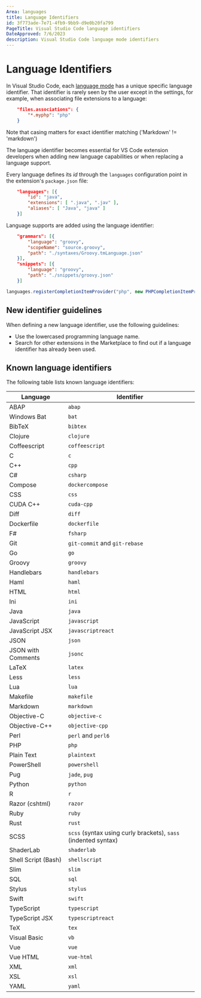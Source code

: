 ```yaml
---
Area: languages
title: Language Identifiers
id: 3f773ade-7e71-4fb9-9bb9-d9e0b20fa799
PageTitle: Visual Studio Code language identifiers
DateApproved: 7/6/2023
description: Visual Studio Code language mode identifiers
---
```


# Language Identifiers

In Visual Studio Code, each [language mode](/docs/languages/overview.md#changing-the-language-for-the-selected-file) has a unique specific language identifier. That identifier is rarely seen by the user except in the settings, for example, when associating file extensions to a language:

```json
    "files.associations": {
        "*.myphp": "php"
    }
```

Note that casing matters for exact identifier matching ('Markdown' != 'markdown')

The language identifier becomes essential for VS Code extension developers when adding new language capabilities or when replacing a language support.

Every language defines its _id_ through the `languages` configuration point in the extension's `package.json` file:

```json
    "languages": [{
        "id": "java",
        "extensions": [ ".java", ".jav" ],
        "aliases": [ "Java", "java" ]
    }]
```

Language supports are added using the language identifier:

```json
    "grammars": [{
        "language": "groovy",
        "scopeName": "source.groovy",
        "path": "./syntaxes/Groovy.tmLanguage.json"
    }],
    "snippets": [{
        "language": "groovy",
        "path": "./snippets/groovy.json"
    }]
```

```typescript
languages.registerCompletionItemProvider("php", new PHPCompletionItemProvider(), ".", "$");
```

## New identifier guidelines

When defining a new language identifier, use the following guidelines:

- Use the lowercased programming language name.
- Search for other extensions in the Marketplace to find out if a language identifier has already been used.

## Known language identifiers

The following table lists known language identifiers:

| Language            | Identifier                                                     |
| ------------------- | -------------------------------------------------------------- |
| ABAP                | `abap`                                                         |
| Windows Bat         | `bat`                                                          |
| BibTeX              | `bibtex`                                                       |
| Clojure             | `clojure`                                                      |
| Coffeescript        | `coffeescript`                                                 |
| C                   | `c`                                                            |
| C++                 | `cpp`                                                          |
| C#                  | `csharp`                                                       |
| Compose             | `dockercompose`                                                |
| CSS                 | `css`                                                          |
| CUDA C++            | `cuda-cpp`                                                     |
| Diff                | `diff`                                                         |
| Dockerfile          | `dockerfile`                                                   |
| F#                  | `fsharp`                                                       |
| Git                 | `git-commit` and `git-rebase`                                  |
| Go                  | `go`                                                           |
| Groovy              | `groovy`                                                       |
| Handlebars          | `handlebars`                                                   |
| Haml                | `haml`                                                         |
| HTML                | `html`                                                         |
| Ini                 | `ini`                                                          |
| Java                | `java`                                                         |
| JavaScript          | `javascript`                                                   |
| JavaScript JSX      | `javascriptreact`                                              |
| JSON                | `json`                                                         |
| JSON with Comments  | `jsonc`                                                        |
| LaTeX               | `latex`                                                        |
| Less                | `less`                                                         |
| Lua                 | `lua`                                                          |
| Makefile            | `makefile`                                                     |
| Markdown            | `markdown`                                                     |
| Objective-C         | `objective-c`                                                  |
| Objective-C++       | `objective-cpp`                                                |
| Perl                | `perl` and `perl6`                                             |
| PHP                 | `php`                                                          |
| Plain Text          | `plaintext`                                                    |
| PowerShell          | `powershell`                                                   |
| Pug                 | `jade`, `pug`                                                  |
| Python              | `python`                                                       |
| R                   | `r`                                                            |
| Razor (cshtml)      | `razor`                                                        |
| Ruby                | `ruby`                                                         |
| Rust                | `rust`                                                         |
| SCSS                | `scss` (syntax using curly brackets), `sass` (indented syntax) |
| ShaderLab           | `shaderlab`                                                    |
| Shell Script (Bash) | `shellscript`                                                  |
| Slim                | `slim`                                                         |
| SQL                 | `sql`                                                          |
| Stylus              | `stylus`                                                       |
| Swift               | `swift`                                                        |
| TypeScript          | `typescript`                                                   |
| TypeScript JSX      | `typescriptreact`                                              |
| TeX                 | `tex`                                                          |
| Visual Basic        | `vb`                                                           |
| Vue                 | `vue`                                                          |
| Vue HTML            | `vue-html`                                                     |
| XML                 | `xml`                                                          |
| XSL                 | `xsl`                                                          |
| YAML                | `yaml`                                                         |

